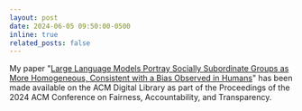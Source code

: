 ```yaml
---
layout: post
date: 2024-06-05 09:50:00-0500
inline: true
related_posts: false
---
```


My paper "[Large Language Models Portray Socially Subordinate Groups as More Homogeneous, Consistent with a Bias Observed in Humans](https://dl.acm.org/doi/10.1145/3630106.3658975)" has been made available on the ACM Digital Library as part of the Proceedings of the 2024 ACM Conference on Fairness, Accountability, and Transparency.
